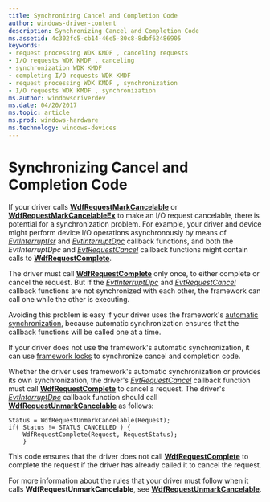 ```yaml
---
title: Synchronizing Cancel and Completion Code
author: windows-driver-content
description: Synchronizing Cancel and Completion Code
ms.assetid: 4c302fc5-cb14-46e5-80c8-8dbf62486905
keywords:
- request processing WDK KMDF , canceling requests
- I/O requests WDK KMDF , canceling
- synchronization WDK KMDF
- completing I/O requests WDK KMDF
- request processing WDK KMDF , synchronization
- I/O requests WDK KMDF , synchronization
ms.author: windowsdriverdev
ms.date: 04/20/2017
ms.topic: article
ms.prod: windows-hardware
ms.technology: windows-devices
---
```


# Synchronizing Cancel and Completion Code





If your driver calls [**WdfRequestMarkCancelable**](https://msdn.microsoft.com/library/windows/hardware/ff549983) or [**WdfRequestMarkCancelableEx**](https://msdn.microsoft.com/library/windows/hardware/ff549984) to make an I/O request cancelable, there is potential for a synchronization problem. For example, your driver and device might perform device I/O operations asynchronously by means of [*EvtInterruptIsr*](https://msdn.microsoft.com/library/windows/hardware/ff541735) and [*EvtInterruptDpc*](https://msdn.microsoft.com/library/windows/hardware/ff541721) callback functions, and both the *EvtInterruptDpc* and [*EvtRequestCancel*](https://msdn.microsoft.com/library/windows/hardware/ff541817) callback functions might contain calls to [**WdfRequestComplete**](https://msdn.microsoft.com/library/windows/hardware/ff549945).

The driver must call [**WdfRequestComplete**](https://msdn.microsoft.com/library/windows/hardware/ff549945) only once, to either complete or cancel the request. But if the [*EvtInterruptDpc*](https://msdn.microsoft.com/library/windows/hardware/ff541721) and [*EvtRequestCancel*](https://msdn.microsoft.com/library/windows/hardware/ff541817) callback functions are not synchronized with each other, the framework can call one while the other is executing.

Avoiding this problem is easy if your driver uses the framework's [automatic synchronization](using-automatic-synchronization.md), because automatic synchronization ensures that the callback functions will be called one at a time.

If your driver does not use the framework's automatic synchronization, it can use [framework locks](using-framework-locks.md) to synchronize cancel and completion code.

Whether the driver uses framework's automatic synchronization or provides its own synchronization, the driver's [*EvtRequestCancel*](https://msdn.microsoft.com/library/windows/hardware/ff541817) callback function must call [**WdfRequestComplete**](https://msdn.microsoft.com/library/windows/hardware/ff549945) to cancel a request. The driver's [*EvtInterruptDpc*](https://msdn.microsoft.com/library/windows/hardware/ff541721) callback function should call [**WdfRequestUnmarkCancelable**](https://msdn.microsoft.com/library/windows/hardware/ff550035) as follows:

```
Status = WdfRequestUnmarkCancelable(Request);
if( Status != STATUS_CANCELLED ) {
    WdfRequestComplete(Request, RequestStatus);
    }
```

This code ensures that the driver does not call [**WdfRequestComplete**](https://msdn.microsoft.com/library/windows/hardware/ff549945) to complete the request if the driver has already called it to cancel the request.

For more information about the rules that your driver must follow when it calls **WdfRequestUnmarkCancelable**, see [**WdfRequestUnmarkCancelable**](https://msdn.microsoft.com/library/windows/hardware/ff550035).

 

 





